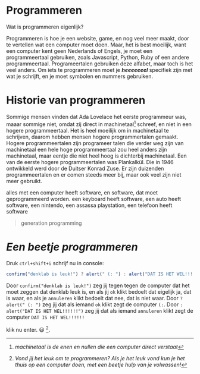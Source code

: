 # Programmeren

Wat is programmeren eigenlijk?

Programmeren is hoe je een website, game, en nog veel meer maakt, door te vertellen wat een computer moet doen. Maar, het is best moeilijk, want een computer 
kent geen Nederlands of Engels, je moet een programmeertaal gebruiken, zoals Javascript, Python, Ruby of een andere programmeertaal. 
Programeertalen gebruiken deze alfabet, maar toch is het veel anders.
Om iets te programmeren moet je ***heeeeeeel***    specifiek zijn met wat je schrijft, en je moet symbolen en nummers gebruiken. 

# Historie van programmeren
Sommige mensen vinden dat Ada Lovelace het eerste programmeur was, maaar sommige niet, omdat zij direct in machinetaal[^3] schreef, en niet in een hogere 
programmeertaal. Het is heel moeilijk om in machinetaal te schrijven, daarom hebben mensen hogere programmertalen gemaakt. Hogere programmeertalen zijn programeer 
talen die verder weg zijn van machinetaal een hele hoge programmeertaal zou heel anders zijn machinetaal, maar eentje die niet heel hoog is dichterbij machinetaal. 
Een van de eerste hogere programmeertalen was Plankalkül. Die in 1946 ontwikkeld werd door de Duitser Konrad Zuse.
Er zijn duizenden programmeertalen en er comen steeds meer bij, maar ook veel zijn niet meer gebruikt. 


alles met een computer heeft software, en software, dat moet geprogrammeerd worden. een keyboard heeft software, een auto heeft software, een nintendo, een assassa playstation, een telefoon heeft software
> generation programming

# ***Een beetje programmeren***                      
Druk `ctrl+shift+i` schrijf  nu in console:
```js
confirm("denklab is leuk!") ? alert(" (: ") : alert("DAT IS HET WEL!!!!!!")
```
Door `confirm("denklab is leuk!")` zeg jij tegen tegen de computer dat het moet zeggen dat denklab leuk is, en als jij `ok` klikt bedoelt dat eigelijk
ja, dat is waar, en als je `annuleren` klikt bedoelt dat nee, dat is niet waar. Door `? alert(" (: ")` zeg jij dat als iemand `ok` klikt zegt de computer 
`(:`.
 Door `: alert("DAT IS HET WEL!!!!!!")` zeg jij dat als iemand `annuleren` klikt zegt de computer 
`DAT IS HET WEL!!!!!!`

klik nu enter. 😃 [^10].
[^3]: _machinetaal is de enen en nullen die een computer direct verstaat_
[^1]: _Mnemonic betekent:  (volgens [wikipedia](https://nl.wikipedia.org/wiki/Mnemonic)): Het Engelse woord mnemonic (meervoud: mnemonics) wordt voor diverse geheugensteuntjes gebruikt die gangbaar zijn binnen de mnemotechniek. Zo wordt het woord in de informatica gebruikt voor een woord of symbool dat dient ter vervanging van een binaire instructie. Het wordt vooral gebruikt om het programmeren in assembly makkelijker te maken._
[^10]: _Vond jij het leuk om te programmeren? Als je het leuk vond kun je het thuis op een computer doen, met een beetje hulp van je volwassen!_
